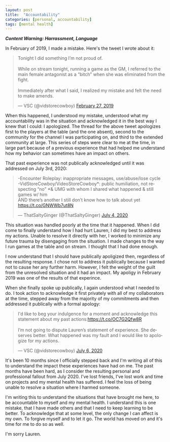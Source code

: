 ```yaml
---
layout: post
title:  "Accountability"
categories: [personal, accountability]
tags: [mental health]
---
```


***Content Warning: Harrassment, Language***

In February of 2019, I made a mistake. Here's the tweet I wrote about it:

<blockquote class="twitter-tweet"><p lang="en" dir="ltr">Tonight I did something I’m not proud of.<br><br>While on stream tonight, running a game as the GM, I referred to the main female antagonist as a “bitch” when she was eliminated from the fight.<br><br>Immediately after what I said, I realized my mistake and felt the need to make amends.</p>&mdash; VSC (@vidstorecowboy) <a href="https://twitter.com/vidstorecowboy/status/1100605982499958784?ref_src=twsrc%5Etfw">February 27, 2019</a></blockquote> <script async src="https://platform.twitter.com/widgets.js" charset="utf-8"></script>

When this happened, I understood my mistake, understood what my accountability was in the situation and acknowledged it in the best way I knew that I could: I apologized. The thread for the above tweet apologizes first to the players at the table (and the one absent), second to the community for the channel I was participating on, and third to the extended community at large. This series of steps were clear to me at the time, in large part because of a previous experience that had helped me understand how my behavior can sometimes have an impact on others.

That past experience was not publically acknowledged until it was addressed on July 3rd, 2020:

<blockquote class="twitter-tweet"><p lang="en" dir="ltr">-Encounter Roleplay: inappropriate messages, use/abuse/lose cycle<br>-VidStoreCowboy/VideoStoreCowboy*: public humiliation, not respecting “no” *&amp; UMG with whom I shared what happened &amp; still games w/ him<br>AND there’s another I still don’t know how to talk about yet <a href="https://t.co/GNWWb7ut8N">https://t.co/GNWWb7ut8N</a></p>&mdash; ThatSaltyGinger (@ThatSaltyGinger) <a href="https://twitter.com/ThatSaltyGinger/status/1279233531156115457?ref_src=twsrc%5Etfw">July 4, 2020</a></blockquote> <script async src="https://platform.twitter.com/wigets.js" charset="utf-8"></script>

This situation was handled poorly at the time that it happened. When I did come to finally understand how I had hurt Lauren, I did my best to address my actions. Unable to resolve it directly with her, I worked to minimize any future trauma by disengaging from the situation. I made changes to the way I run games at the table and on stream. I thought that I had done enough.

I now understand that I should have publically apoligized then, regardless of the resulting response. I chose not to address it publically because I wanted not to cause her any further harm. However, I felt the weight of the guilt from the unresolved situation and it had an impact. My apoligy in February 2019 was one of the results of that experince.

When she finally spoke up publically, I again understood what I needed to do. I took action to acknowledge it first privately with all of my collaborators at the time, stepped away from the majority of my commitments and then addressed it publically with a formal apology:

<blockquote class="twitter-tweet"><p lang="en" dir="ltr">I&#39;d like to beg your indulgence for a moment and acknowledge this statement about my past actions:<a href="https://t.co/OC7G2Qfw8R">https://t.co/OC7G2Qfw8R</a><br><br>I’m not going to dispute Lauren’s statement of experience. She deserves better. What happened was my fault and I would like to apologize for my actions.</p>&mdash; VSC (@vidstorecowboy) <a href="https://twitter.com/vidstorecowboy/status/1280064079353180160?ref_src=twsrc%5Etfw">July 6, 2020</a></blockquote> <script async src="https://platform.twitter.com/widgets.js" charset="utf-8"></script>

It's been 10 months since I officially stepped back and I'm writing all of this to understand the impact these experiences have had on me. The past months have been hard, as I consider the resulting personal and professional fallout from July 2020. I've lost friends, I've lost work and time on projects and my mental health has suffered. I feel the loss of being unable to resolve a situation where I harmed someone.

I'm writing this to understand the situations that have brought me here, to be accountable to myself and my mental health. I understand this is one mistake, that I have made others and that I need to keep learning to be better. To acknowledge that at some level, the only change I can affect is my own. To forgive myself and to let it go. The world has moved on and it's time for me to do so as well.

I'm sorry Lauren.
